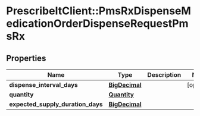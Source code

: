# PrescribeItClient::PmsRxDispenseMedicationOrderDispenseRequestPmsRx

## Properties
Name | Type | Description | Notes
------------ | ------------- | ------------- | -------------
**dispense_interval_days** | [**BigDecimal**](BigDecimal.md) |  | [optional] 
**quantity** | [**Quantity**](Quantity.md) |  | 
**expected_supply_duration_days** | [**BigDecimal**](BigDecimal.md) |  | 

